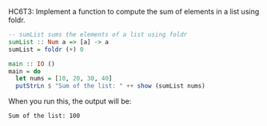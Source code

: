 HC6T3: Implement a function to compute the sum of elements in a list using foldr.

```haskell
-- sumList sums the elements of a list using foldr
sumList :: Num a => [a] -> a
sumList = foldr (+) 0

main :: IO ()
main = do
  let nums = [10, 20, 30, 40]
  putStrLn $ "Sum of the list: " ++ show (sumList nums)
```

When you run this, the output will be:

```
Sum of the list: 100
```
